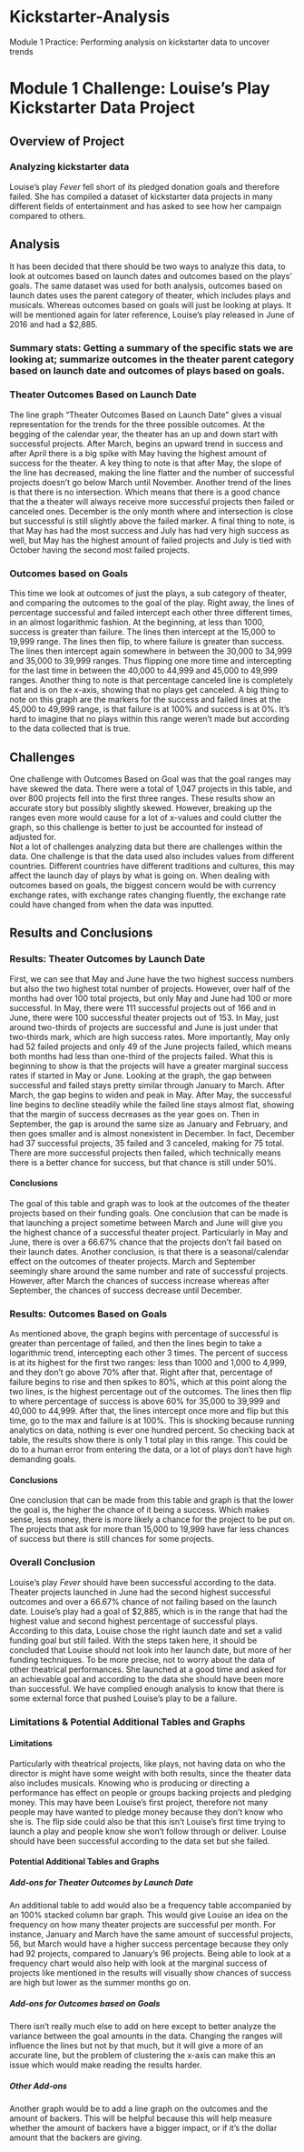# Kickstarter-Analysis
Module 1 Practice: Performing analysis on kickstarter data to uncover trends
# Module 1 Challenge: Louise’s Play Kickstarter Data Project

## Overview of Project
### Analyzing kickstarter data 
Louise’s play *Fever* fell short of its pledged donation goals and therefore failed. She has compiled a dataset of kickstarter data projects in many different fields of entertainment and has asked to see how her campaign compared to others. 
## Analysis
It has been decided that there should be two ways to analyze this data, to look at outcomes based on launch dates and outcomes based on the plays’ goals. The same dataset was used for both analysis, outcomes based on launch dates uses the parent category of theater, which includes plays and musicals. Whereas outcomes based on goals will just be looking at plays. It will be mentioned again for later reference, Louise’s play released in June of 2016 and had a $2,885. 
### Summary stats: Getting a summary of the specific stats we are looking at; summarize outcomes in the theater parent category based on launch date and outcomes of plays based on goals.
### Theater Outcomes Based on Launch Date 
The line graph “Theater Outcomes Based on Launch Date” gives a visual representation for the trends for the three possible outcomes. At the begging of the calendar year, the theater has an up and down start with successful projects. After March, begins an upward trend in success and after April there is a big spike with May having the highest amount of success for the theater. A key thing to note is that after May, the slope of the line has decreased, making the line flatter and the number of successful projects doesn’t go below March until November.
Another trend of the lines is that there is no intersection. Which means that there is a good chance that the a theater will always receive more successful projects then failed or canceled ones. December is the only month where and intersection is close but successful is still slightly above the failed marker. 
A final thing to note, is that May has had the most success and July has had very high success as well, but May has the highest amount of failed projects and July is tied with October having the second most failed projects. 
### Outcomes based on Goals 
This time we look at outcomes of just the plays, a sub category of theater, and comparing the outcomes to the goal of the play. 
Right away, the lines of percentage successful and failed intercept each other three different times, in an almost logarithmic fashion. At the beginning, at less than 1000, success is greater than failure. The lines then intercept at the 15,000 to 19,999 range. The lines then flip, to where failure is greater than success. The lines then intercept again somewhere in between the 30,000 to 34,999 and 35,000 to 39,999 ranges. Thus flipping one more time and intercepting for the last time in between the 40,000 to 44,999 and 45,000 to 49,999 ranges. Another thing to note is that percentage canceled line is completely flat and is on the x-axis, showing that no plays get canceled. 
A big thing to note on this graph are the markers for the success and failed lines at the 45,000 to 49,999 range, is that failure is at 100% and success is at 0%. It’s hard to imagine that no plays within this range weren’t made but according to the data collected that is true.
## Challenges
One challenge with Outcomes Based on Goal was that the goal ranges may have skewed the data. There were a total of 1,047 projects in this table, and over 800 projects fell into the first three ranges. These results show an accurate story but possibly slightly skewed. However, breaking up the ranges even more would cause for a lot of x-values and could clutter the graph, so this challenge is better to just be accounted for instead of adjusted for.   
Not a lot of challenges analyzing data but there are challenges within the data. One challenge is that the data used also includes values from different countries. Different countries have different traditions and cultures, this may affect the launch day of plays by what is going on. When dealing with outcomes based on goals, the biggest concern would be with currency exchange rates, with exchange rates changing fluently, the exchange rate could have changed from when the data was inputted.
## Results and Conclusions
### Results: Theater Outcomes by Launch Date
First, we can see that May and June have the two highest success numbers but also the two highest total number of projects. However, over half of the months had over 100 total projects, but only May and June had 100 or more successful. In May, there were 111 successful projects out of 166 and in June, there were 100 successful theater projects out of 153. In May, just around two-thirds of projects are successful and June is just under that two-thirds mark, which are high success rates. More importantly, May only had 52 failed projects and only 49 of the June projects failed, which means both months had less than one-third of the projects failed. What this is beginning to show is that the projects will have a greater marginal success rates if started in May or June. 
Looking at the graph, the gap between successful and failed stays pretty similar through January to March. After March, the gap begins to widen and peak in May. After May, the successful line begins to decline steadily while the failed line stays almost flat, showing that the margin of success decreases as the year goes on. Then in September, the gap is around the same size as January and February, and then goes smaller and is almost nonexistent in December. In fact, December had 37 successful projects, 35 failed and 3 canceled, making for 75 total. There are more successful projects then failed, which technically means there is a better chance for success, but that chance is still under 50%. 
#### Conclusions
The goal of this table and graph was to look at the outcomes of the theater projects based on their funding goals. One conclusion that can be made is that launching a project sometime between March and June will give you the highest chance of a successful theater project. Particularly in May and June, there is over a 66.67% chance that the projects don’t fail based on their launch dates. Another conclusion, is that there is a seasonal/calendar effect on the outcomes of theater projects. March and September seemingly share around the same number and rate of successful projects. However, after March the chances of success increase whereas after September, the chances of success decrease until December. 
### Results: Outcomes Based on Goals
As mentioned above, the graph begins with percentage of successful is greater than percentage of failed, and then the lines begin to take a logarithmic trend, intercepting each other 3 times. The percent of success is at its highest for the first two ranges: less than 1000 and 1,000 to 4,999, and they don’t go above 70% after that. Right after that, percentage of failure begins to rise and then spikes to 80%, which at this point along the two lines, is the highest percentage out of the outcomes. The lines then flip to where percentage of success is above 60% for 35,000 to 39,999 and 40,000 to 44,999. After that, the lines intercept once more and flip but this time, go to the max and failure is at 100%. This is shocking because running analytics on data, nothing is ever one hundred percent. So checking back at table, the results show there is only 1 total play in this range. This could be do to a human error from entering the data, or a lot of plays don’t have high demanding goals. 
#### Conclusions
One conclusion that can be made from this table and graph is that the lower the goal is, the higher the chance of it being a success. Which makes sense, less money, there is more likely a chance for the project to be put on. The projects that ask for more than 15,000 to 19,999 have far less chances of success but there is still chances for some projects. 
### Overall Conclusion
Louise’s play *Fever* should have been successful according to the data. Theater projects launched in June had the second highest successful outcomes and over a 66.67% chance of not failing based on the launch date. Louise’s play had a goal of $2,885, which is in the range that had the highest value and second highest percentage of successful plays. According to this data, Louise chose the right launch date and set a valid funding goal but still failed. With the steps taken here, it should be concluded that Louise should not look into her launch date, but more of her funding techniques. To be more precise, not to worry about the data of other theatrical performances. She launched at a good time and asked for an achievable goal and according to the data she should have been more than successful.
We have complied enough analysis to know that there is some external force that pushed Louise’s play to be a failure. 
### Limitations & Potential Additional Tables and Graphs
#### Limitations
Particularly with theatrical projects, like plays, not having data on who the director is might have some weight with both results, since the theater data also includes musicals. Knowing who is producing or directing a performance has effect on people or groups backing projects and pledging money. This may have been Louise’s first project, therefore not many people may have wanted to pledge money because they don’t know who she is. The flip side could also be that this isn’t Louise’s first time trying to launch a play and people know she won’t follow through or deliver. Louise should have been successful according to the data set but she failed. 
#### Potential Additional Tables and Graphs
##### Add-ons for Theater Outcomes by Launch Date
An additional table to add would also be a frequency table accompanied by an 100% stacked column bar graph. This would give Louise an idea on the frequency on how many theater projects are successful per month. For instance, January and March have the same amount of successful projects, 56, but March would have a higher success percentage because they only had 92 projects, compared to January’s 96 projects. Being able to look at a frequency chart would also help with look at the marginal success of projects like mentioned in the results will visually show chances of success are high but lower as the summer months go on.  
##### Add-ons for Outcomes based on Goals 
There isn’t really much else to add on here except to better analyze the variance between the goal amounts in the data. Changing the ranges will influence the lines but not by that much, but it will give a more of an accurate line, but the problem of clustering the x-axis can make this an issue which would make reading the results harder.     
##### Other Add-ons
Another graph would be to add a line graph on the outcomes and the amount of backers. This will be helpful because this will help measure whether the amount of backers have a bigger impact, or if it’s the dollar amount that the backers are giving. 

